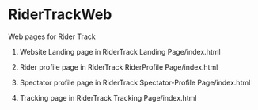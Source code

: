 # RiderTrackWeb
Web pages for Rider Track

1. Website Landing page in RiderTrack Landing Page/index.html

2. Rider profile page in RiderTrack RiderProfile Page/index.html

3. Spectator profile page in RiderTrack Spectator-Profile Page/index.html

4. Tracking page in RiderTrack Tracking Page/index.html

